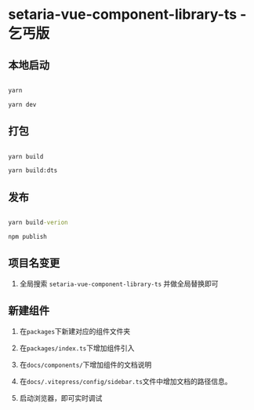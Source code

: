 # setaria-vue-component-library-ts - 乞丐版


## 本地启动

```cmd

yarn 

yarn dev

```


## 打包 

```cmd

yarn build

yarn build:dts

```

## 发布

```cmd

yarn build-verion

npm publish


```

## 项目名变更

1. 全局搜索 `setaria-vue-component-library-ts` 并做全局替换即可


## 新建组件

1. 在`packages`下新建对应的组件文件夹

2. 在`packages/index.ts`下增加组件引入

3. 在`docs/components/`下增加组件的文档说明

4. 在`docs/.vitepress/config/sidebar.ts`文件中增加文档的路径信息。

5. 启动浏览器，即可实时调试
